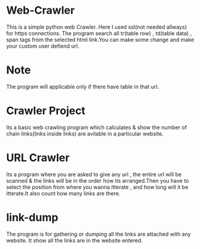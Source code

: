 # Web-Crawler
This is a simple python web Crawler. Here I used ssl(not needed allways) for https connections.
The program search all tr(table row) , td(table data) , span tags from the selected html link.You can make some change and 
make your custom user defiend url. 
# Note
 The program will applicable only if there have table in that url.
 
# Crawler Project
Its a basic web crawling program which calculates & show the number of chain links(links inside links) are avilable 
in a particular website.

# URL Crawler
Its a program where you are asked to give any url , the entire url will be scanned & the links will be in the order
how its arranged.Then you have to select the position from where you wanna itterate , and how long will it be itterate.It also count how many links are there.
 
# link-dump
The program is for gathering or dumping all the links are attached with any website. It show all the links are in the website entered.
